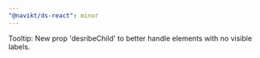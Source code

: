 ```yaml
---
"@navikt/ds-react": minor
---
```


Tooltip: New prop 'desribeChild' to better handle elements with no visible labels.
